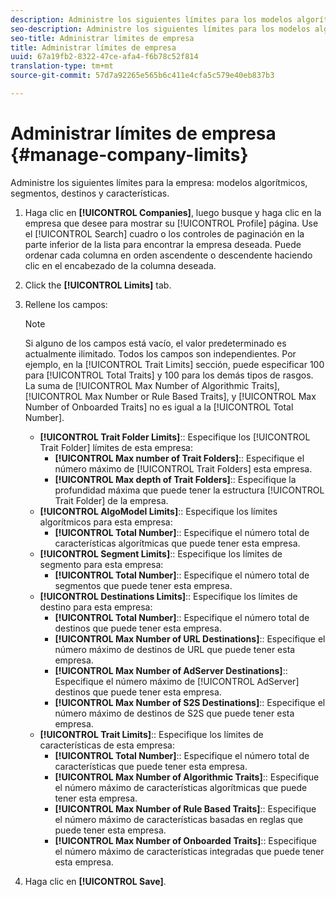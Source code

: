 ```yaml
---
description: Administre los siguientes límites para los modelos algorítmicos, segmentos, destinos y características de la empresa.
seo-description: Administre los siguientes límites para los modelos algorítmicos, segmentos, destinos y características de la empresa.
seo-title: Administrar límites de empresa
title: Administrar límites de empresa
uuid: 67a19fb2-8322-47ce-afa4-f6b78c52f814
translation-type: tm+mt
source-git-commit: 57d7a92265e565b6c411e4cfa5c579e40eb837b3

---
```



# Administrar límites de empresa {#manage-company-limits}

Administre los siguientes límites para la empresa: modelos algorítmicos, segmentos, destinos y características.

<!-- t_company_limits.xml -->

1. Haga clic en **[!UICONTROL Companies]**, luego busque y haga clic en la empresa que desee para mostrar su [!UICONTROL Profile] página. Use el [!UICONTROL Search] cuadro o los controles de paginación en la parte inferior de la lista para encontrar la empresa deseada. Puede ordenar cada columna en orden ascendente o descendente haciendo clic en el encabezado de la columna deseada.
1. Click the **[!UICONTROL Limits]** tab.
1. Rellene los campos:

   >[!NOTE]
   >
   >Si alguno de los campos está vacío, el valor predeterminado es actualmente ilimitado. Todos los campos son independientes. Por ejemplo, en la [!UICONTROL Trait Limits] sección, puede especificar 100 para [!UICONTROL Total Traits] y 100 para los demás tipos de rasgos. La suma de [!UICONTROL Max Number of Algorithmic Traits], [!UICONTROL Max Number or Rule Based Traits], y [!UICONTROL Max Number of Onboarded Traits] no es igual a la [!UICONTROL Total Number].

   * **[!UICONTROL Trait Folder Limits]**:: Especifique los [!UICONTROL Trait Folder] límites de esta empresa:
      * **[!UICONTROL Max number of Trait Folders]**:: Especifique el número máximo de [!UICONTROL Trait Folders] esta empresa.
      * **[!UICONTROL Max depth of Trait Folders]**:: Especifique la profundidad máxima que puede tener la estructura [!UICONTROL Trait Folder] de la empresa.
   * **[!UICONTROL AlgoModel Limits]**:: Especifique los límites algorítmicos para esta empresa:
      * **[!UICONTROL Total Number]**:: Especifique el número total de características algorítmicas que puede tener esta empresa.
   * **[!UICONTROL Segment Limits]**:: Especifique los límites de segmento para esta empresa:
      * **[!UICONTROL Total Number]**:: Especifique el número total de segmentos que puede tener esta empresa.
   * **[!UICONTROL Destinations Limits]**:: Especifique los límites de destino para esta empresa:
      * **[!UICONTROL Total Number]**:: Especifique el número total de destinos que puede tener esta empresa.
      * **[!UICONTROL Max Number of URL Destinations]**:: Especifique el número máximo de destinos de URL que puede tener esta empresa.
      * **[!UICONTROL Max Number of AdServer Destinations]**:: Especifique el número máximo de [!UICONTROL AdServer] destinos que puede tener esta empresa.
      * **[!UICONTROL Max Number of S2S Destinations]**:: Especifique el número máximo de destinos de S2S que puede tener esta empresa.
   * **[!UICONTROL Trait Limits]**:: Especifique los límites de características de esta empresa:
      * **[!UICONTROL Total Number]**:: Especifique el número total de características que puede tener esta empresa.
      * **[!UICONTROL Max Number of Algorithmic Traits]**:: Especifique el número máximo de características algorítmicas que puede tener esta empresa.
      * **[!UICONTROL Max Number of Rule Based Traits]**:: Especifique el número máximo de características basadas en reglas que puede tener esta empresa.
      * **[!UICONTROL Max Number of Onboarded Traits]**:: Especifique el número máximo de características integradas que puede tener esta empresa.
1. Haga clic en **[!UICONTROL Save]**.
